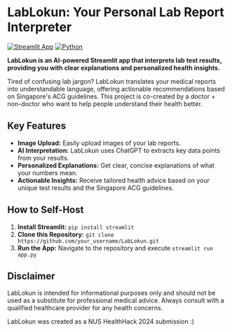 # LabLokun: Your Personal Lab Report Interpreter

[![Streamlit App](https://static.streamlit.io/badges/streamlit_badge_black_white.svg)](https://your-app-url.streamlit.app/) [![Python](https://img.shields.io/badge/Python-3.x-blue?logo=python)](https://www.python.org/) 

**LabLokun is an AI-powered Streamlit app that interprets lab test results, providing you with clear explanations and personalized health insights.**

Tired of confusing lab jargon? LabLokun translates your medical reports into understandable language, offering actionable recommendations based on Singapore's ACG guidelines.  This project is co-created by a doctor + non-doctor who want to help people understand their health better.

## Key Features

* **Image Upload:** Easily upload images of your lab reports.
* **AI Interpretation:**  LabLokun uses ChatGPT to extracts key data points from your results.
* **Personalized Explanations:** Get clear, concise explanations of what your numbers mean.
* **Actionable Insights:** Receive tailored health advice based on your unique test results and the Singapore ACG guidelines.

## How to Self-Host 

1. **Install Streamlit:**  `pip install streamlit`
2. **Clone this Repository:** `git clone https://github.com/your_username/LabLokun.git`
3. **Run the App:** Navigate to the repository and execute `streamlit run app.py`

## Disclaimer

LabLokun is intended for informational purposes only and should not be used as a substitute for professional medical advice. Always consult with a qualified healthcare provider for any health concerns.

LabLokun was created as a NUS HealthHack 2024 submission :) 
